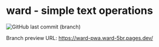 # ward - simple text operations

![GitHub last commit (branch)](https://img.shields.io/github/last-commit/usevital/ward/ward-pwa)

Branch preview URL: https://ward-pwa.ward-5br.pages.dev/

